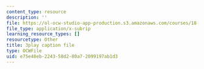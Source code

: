```yaml
---
content_type: resource
description: ''
file: https://ol-ocw-studio-app-production.s3.amazonaws.com/courses/18-02-multivariable-calculus-fall-2007/e75e48eb224358d280a72099197ab1d3_dK3NEf13nPc.vtt
file_type: application/x-subrip
learning_resource_types: []
resourcetype: Other
title: 3play caption file
type: OCWFile
uid: e75e48eb-2243-58d2-80a7-2099197ab1d3
---
```

